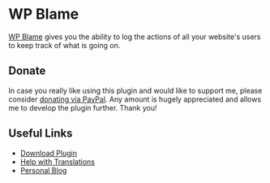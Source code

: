 # WP Blame

[WP Blame](https://wordpress.org/plugins/wp-blame/) gives you the ability to log the actions of all your website's users to keep track of what is going on.

## Donate

In case you really like using this plugin and would like to support me, please consider [donating via PayPal](https://www.paypal.me/jfcby). Any amount is hugely appreciated and allows me to develop the plugin further. Thank you!

## Useful Links

- [Download Plugin](https://wordpress.org/plugins/wp-blame/)
- [Help with Translations](https://translate.wordpress.org/projects/wp-plugins/wp-blame)
- [Personal Blog](http://www.corematrixgrid.com/)

